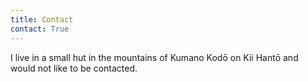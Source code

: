 ```yaml
---
title: Contact
contact: True
---
```


I live in a small hut in the mountains of Kumano Kodō on Kii Hantō and would not
like to be contacted.
